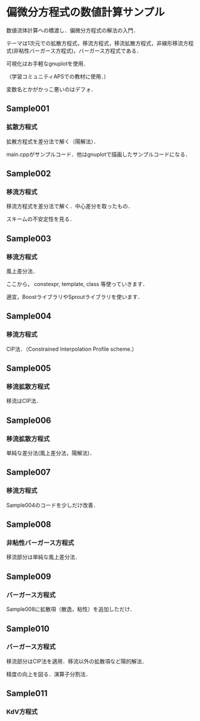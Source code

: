 # 偏微分方程式の数値計算サンプル

数値流体計算への橋渡し．偏微分方程式の解法の入門．

テーマは1次元での拡散方程式，移流方程式，移流拡散方程式，非線形移流方程式(非粘性バーガース方程式)，バーガース方程式である．

可視化はお手軽なgnuplotを使用．

（学習コミュニティAPSでの教材に使用．）

変数名とかがかっこ悪いのはデフォ．

## Sample001

### 拡散方程式

拡散方程式を差分法で解く（陽解法）．

main.cppがサンプルコード．他はgnuplotで描画したサンプルコードになる．

## Sample002

### 移流方程式

移流方程式を差分法で解く．中心差分を取ったもの．

スキームの不安定性を見る．

## Sample003

### 移流方程式

風上差分法．

ここから，
constexpr, template, class
等使っていきます．

適宜，BoostライブラリやSproutライブラリを使います．

## Sample004

### 移流方程式

CIP法．（Constrained Interpolation Profile scheme.）

## Sample005

### 移流拡散方程式

移流はCIP法．

## Sample006

### 移流拡散方程式

単純な差分法(風上差分法，陽解法)．

## Sample007

### 移流方程式

Sample004のコードを少しだけ改善．

## Sample008

### 非粘性バーガース方程式

移流部分は単純な風上差分法．

## Sample009

### バーガース方程式

Sample008に拡散項（散逸，粘性）を追加しただけ．

## Sample010

### バーガース方程式

移流部分はCIP法を適用．移流以外の拡散項など陽的解法．

精度の向上を図る．演算子分割法．

## Sample011

### KdV方程式
